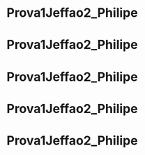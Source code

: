 # Prova1Jeffao2_Philipe
# Prova1Jeffao2_Philipe
# Prova1Jeffao2_Philipe
# Prova1Jeffao2_Philipe
# Prova1Jeffao2_Philipe
